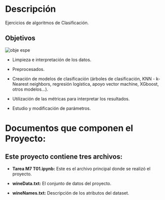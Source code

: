 # Descripción

Ejercicios de algoritmos de Clasificación.


## Objetivos

![obje espe](https://user-images.githubusercontent.com/122302639/226715009-09154e9b-dea8-4e9b-ba91-b0af58524920.jpg)


* Limpieza e interpretación de los datos.

* Preprocesados.

* Creación de modelos de clasificación (árboles de clasificación, KNN - k-Nearest neighbors, regresión logística, apoyo vector machine, XGboost, otros modelos...).

* Utilización de las métricas para interpretar los resultados.

* Estudio y modificación de parámetros.


# Documentos que componen el Proyecto:


## Este proyecto contiene tres archivos:

* **Tarea M7 T01.ipynb:** Este es el archivo principal donde se realizó  el proyecto.

* **wineData.txt:** El conjunto de datos del proyecto.

* **wineNames.txt:** Descripción de los atributos del dataset.





